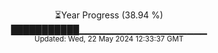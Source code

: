 <p align="center">
⏳Year Progress (38.94 %) <br>
███████████▁▁▁▁▁▁▁▁▁▁▁▁▁▁▁▁▁▁▁ <br>
<sub>Updated: Wed, 22 May 2024 12:33:37 GMT</sub>
</p>

